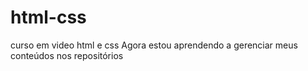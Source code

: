 # html-css
 curso em video html e css
 Agora estou aprendendo a gerenciar meus conteúdos nos repositórios 
